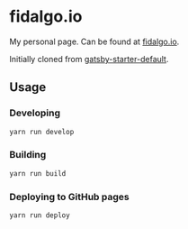 # fidalgo.io
My personal page. Can be found at [fidalgo.io](https://fidalgo.io).

Initially cloned from
[gatsby-starter-default](https://github.com/gatsbyjs/gatsby-starter-default).

## Usage
### Developing
```sh
yarn run develop
```
### Building
```sh
yarn run build
```

### Deploying to GitHub pages
```sh
yarn run deploy
```
